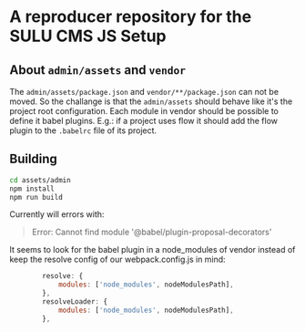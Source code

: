 # A reproducer repository for the SULU CMS JS Setup

## About `admin/assets` and `vendor`

The `admin/assets/package.json` and `vendor/**/package.json` can not be moved.
So the challange is that the `admin/assets` should behave like it's the
project root configuration. Each module in vendor should be possible to
define it babel plugins. E.g.: if a project uses flow it should add the
flow plugin to the `.babelrc` file of its project.

## Building

```bash
cd assets/admin
npm install
npm run build
```

Currently will errors with:

> Error: Cannot find module '@babel/plugin-proposal-decorators'

It seems to look for the babel plugin in a node_modules of vendor
instead of keep the resolve config of our webpack.config.js in mind:

```js
        resolve: {
            modules: ['node_modules', nodeModulesPath],
        },
        resolveLoader: {
            modules: ['node_modules', nodeModulesPath],
        },
```
